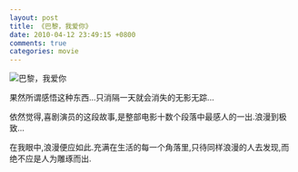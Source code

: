 ```yaml
---
layout: post
title: 《巴黎，我爱你》
date: 2010-04-12 23:49:15 +0800
comments: true
categories: movie
---
```

![巴黎，我爱你](http://blog-banban.qiniudn.com/20100412.jpg)

果然所谓感悟这种东西...只消隔一天就会消失的无影无踪...

依然觉得,喜剧演员的这段故事,是整部电影十数个段落中最感人的一出.浪漫到极致...

在我眼中,浪漫便应如此.充满在生活的每一个角落里,只待同样浪漫的人去发现,而绝不应是人为雕琢而出.